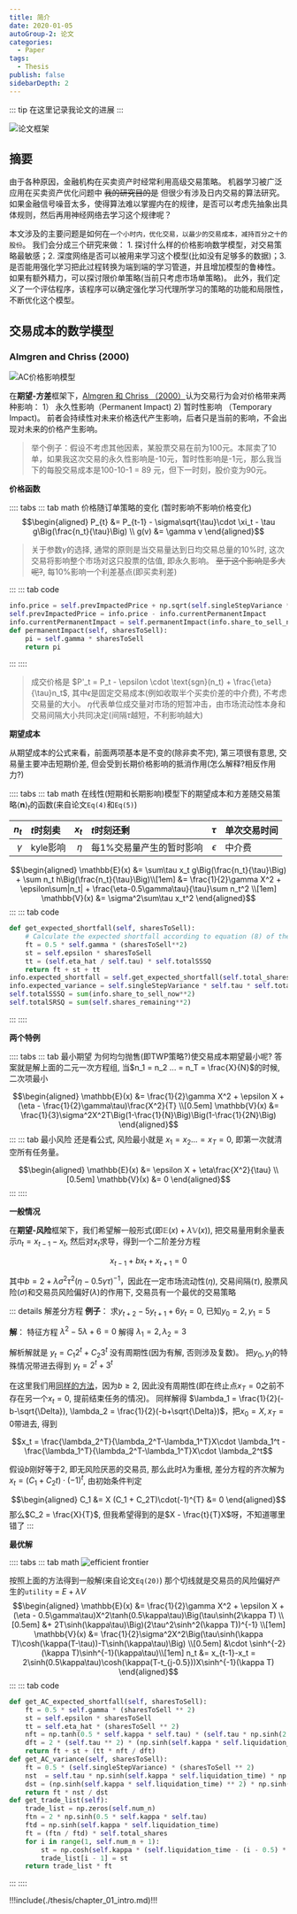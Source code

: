 ```yaml
---
title: 简介
date: 2020-01-05
autoGroup-2: 论文
categories:
  - Paper
tags:
  - Thesis
publish: false
sidebarDepth: 2
---
```


::: tip
在这里记录我论文的进展
:::

<!-- more -->

![论文框架](~@assets/thesis-01-1.png#center)

## 摘要

由于各种原因，金融机构在买卖资产时经常利用高级交易策略。 机器学习被广泛应用在买卖资产优化问题中
~~我的研究目的是~~ 但很少有涉及日内交易的算法研究。如果金融信号噪音太多，使得算法难以掌握内在的规律，是否可以考虑先抽象出具体规则，然后再用神经网络去学习这个规律呢？

本文涉及的主要问题是如何在`一个小时内，优化交易，以最少的交易成本，减持百分之十的股份`。 我们会分成三个研究来做： 1. 探讨什么样的价格影响数学模型，对交易策略最敏感；2. 深度网络是否可以被用来学习这个模型(比如没有足够多的数据)；3. 是否能用强化学习把此过程转换为端到端的学习管道，并且增加模型的鲁棒性。 如果有额外精力，可以探讨限价单策略(当前只考虑市场单策略)。 此外，我们定义了一个评估程序，该程序可以确定强化学习代理所学习的策略的功能和局限性，不断优化这个模型。


## 交易成本的数学模型

### Almgren and Chriss (2000)

![AC价格影响模型](~@assets/thesis-01-2.png#center)

在**期望-方差**框架下，[Almgren 和 Chriss （2000）](https://www.math.nyu.edu/faculty/chriss/optliq_f.pdf)认为交易行为会对价格带来两种影响： 1） 永久性影响（Permanent Impact) 2) 暂时性影响 （Temporary Impact)。 前者会持续性对未来价格迭代产生影响，后者只是当前的影响，不会出现对未来的价格产生影响。

> 举个例子：假设不考虑其他因素，某股票交易在前为100元。本屌卖了10单，如果我这次交易的永久性影响是-10元，暂时性影响是-1元，那么我当下的每股交易成本是100-10-1 = 89 元，但下一时刻，股价变为90元。


__价格函数__

:::: tabs
::: tab math
价格随订单策略的变化 (暂时影响不影响价格变化)
$$\begin{aligned}
	P_{t} &= P_{t-1} - \sigma\sqrt{\tau}\cdot \xi_t - \tau g\Big(\frac{n_t}{\tau}\Big) \\
	g(v)  &= \gamma v
\end{aligned}$$
> 关于参数$\gamma$的选择, 通常的原则是当交易量达到日均交易总量的10%时, 这次交易将影响整个市场对这只股票的估值, 即永久影响。 ~~至于这个影响是多大呢?~~, 每10%影响一个利差基点(即买卖利差)

:::
::: tab code
```python
info.price = self.prevImpactedPrice + np.sqrt(self.singleStepVariance * self.tau) * random.normalvariate(0, 1)
self.prevImpactedPrice = info.price - info.currentPermanentImpact
info.currentPermanentImpact = self.permanentImpact(info.share_to_sell_now)
def permanentImpact(self, sharesToSell):
    pi = self.gamma * sharesToSell
    return pi
```
:::
::::

> 成交价格是 $P'_t = P_t - \epsilon \cdot \text{sgn}(n_t) + \frac{\eta}{\tau}n_t$, 其中$\epsilon$是固定交易成本(例如收取半个买卖价差的中介费), 不考虑交易量的大小。 $\eta$代表单位成交量对市场的短暂冲击，由市场流动性本身和交易间隔大小共同决定(间隔$\tau$越短，不利影响越大)

__期望成本__

从期望成本的公式来看，前面两项基本是不变的(除非卖不完), 第三项很有意思, 交易量主要冲击短期价差, 但会受到长期价格影响的抵消作用(怎么解释?相反作用力?)

:::: tabs
::: tab math
在线性(短期和长期影响)模型下的期望成本和方差随交易策略$\langle \mathbf{n} \rangle_t$的函数(来自论文`Eq(4)`和`Eq(5)`)

| $n_t$ | $t$时刻卖 | $x_t$ | $t$时刻还剩 | $\tau$| 单次交易时间 |
| -----:| :---- | ----: | :---- | ----: | :---- |
| $\gamma$ | kyle影响 | $\eta$| 每1%交易量产生的暂时影响 | $\epsilon$ | 中介费 |

$$\begin{aligned}
	\mathbb{E}(x) &= \sum\tau x_t g\Big(\frac{n_t}{\tau}\Big) + \sum n_t h\Big(\frac{n_t}{\tau}\Big)\\[1em]
				  &=  \frac{1}{2}\gamma X^2 + \epsilon\sum|n_t| + \frac{\eta-0.5\gamma\tau}{\tau}\sum n_t^2 \\[1em]
	\mathbb{V}(x) &= \sigma^2\sum\tau x_t^2 
\end{aligned}$$
:::
::: tab code
```python
def get_expected_shortfall(self, sharesToSell):
    # Calculate the expected shortfall according to equation (8) of the AC paper
    ft = 0.5 * self.gamma * (sharesToSell**2)        
    st = self.epsilon * sharesToSell
    tt = (self.eta_hat / self.tau) * self.totalSSSQ
    return ft + st + tt
info.expected_shortfall = self.get_expected_shortfall(self.total_shares)
info.expected_variance = self.singleStepVariance * self.tau * self.totalSRSQ
self.totalSSSQ = sum(info.share_to_sell_now**2)
self.totalSRSQ = sum(self.shares_remaining**2)
```
:::
::::

__两个特例__

:::: tabs
::: tab 最小期望
为何均匀抛售(即TWP策略?)使交易成本期望最小呢? 答案就是解上面的二元一次方程组, 当$n_1 = n_2 ... = n_T = \frac{X}{N}$的时候, 二次项最小

$$\begin{aligned}
	\mathbb{E}(x) &= \frac{1}{2}\gamma X^2 + \epsilon X + (\eta - \frac{1}{2}\gamma\tau)\frac{X^2}{T} \\[0.5em] 
	\mathbb{V}(x) &= \frac{1}{3}\sigma^2X^2T\Big(1-\frac{1}{N}\Big)\Big(1-\frac{1}{2N}\Big)
\end{aligned}$$
:::
::: tab 最小风险
还是看公式, 风险最小就是 $x_1 = x_2 ... = x_T = 0$, 即第一次就清空所有任务量。

$$\begin{aligned}
	\mathbb{E}(x) &= \epsilon X + \eta\frac{X^2}{\tau} \\[0.5em] 
	\mathbb{V}(x) &= 0
\end{aligned}$$
:::
::::

__一般情况__

在**期望-风险**框架下，我们希望解一般形式(即$\mathbb{E}(x) + \lambda \mathbb{V}(x)$), 把交易量用剩余量表示$n_t = x_{t-1}-x_t$, 然后对$x_t$求导，得到一个二阶差分方程

$$x_{t-1} + b x_t + x_{t+1} = 0$$

其中$b = 2 + \lambda\sigma^2\tau^2(\eta - 0.5\gamma\tau)^{-1}$，因此在一定市场流动性($\eta$), 交易间隔($\tau$), 股票风险($\sigma$)和交易员风险偏好($\lambda$)的作用下, 交易员有一个最优的交易策略

::: details 解差分方程
__例子__： 求$y_{t+2} - 5y_{t+1} + 6y_t = 0$, 已知$y_0 = 2, y_1 = 5$

__解__： 特征方程 $\lambda^2 -5\lambda + 6 = 0$ 解得 $\lambda_1 = 2, \lambda_2 = 3$ 

解析解就是 $y_t = C_1 2^t + C_2 3^t$ 没有周期性(因为有解, 否则涉及复数)。 把$y_0, y_1$的特殊情况带进去得到 $y_t = 2^t + 3^t$

在这里我们用[同样的方法](https://www.cnblogs.com/TaigaCon/p/6879479.html)，因为$b\geq 2$, 因此没有周期性(即在终止点$x_T=0$之前不存在另一个$x_t=0$, 提前结束任务的情况)。 同样解得 $\lambda_1 = \frac{1}{2}(-b-\sqrt{\Delta}), \lambda_2 = \frac{1}{2}(-b+\sqrt{\Delta})$，把$x_0 = X, x_T = 0$带进去, 得到

$$x_t = \frac{\lambda_2^T}{\lambda_2^T-\lambda_1^T}X\cdot \lambda_1^t - \frac{\lambda_1^T}{\lambda_2^T-\lambda_1^T}X\cdot \lambda_2^t$$

假设$b$刚好等于$2$, 即无风险厌恶的交易员, 那么此时$\lambda$为重根, 差分方程的齐次解为$x_t = (C_1 + C_2 t)\cdot(-1)^{t}$, 由初始条件判定

$$\begin{aligned}
	C_1 &= X
	(C_1 + C_2T)\cdot(-1)^{T} &= 0
\end{aligned}$$
那么$C_2 = \frac{X}{T}$, 但我希望得到的是$X - \frac{t}{T}X$呀，不知道哪里错了
:::

__最优解__

:::: tabs
::: tab math
![efficient frontier](~@assets/thesis-01-3.png#center)

按照上面的方法得到一般解(来自论文`Eq(20)`) 那个切线就是交易员的风险偏好产生的`utility` = $E + \lambda V$
$$\begin{aligned}
	\mathbb{E}(x) &= \frac{1}{2}\gamma X^2 + \epsilon X + (\eta - 0.5\gamma\tau)X^2\tanh(0.5\kappa\tau)\Big(\tau\sinh(2\kappa T) \\[0.5em]
	&+ 2T\sinh(\kappa\tau)\Big)(2\tau^2\sinh^2(\kappa T))^{-1} \\[1em]
	\mathbb{V}(x) &= \frac{1}{2}\sigma^2X^2\Big(\tau\sinh(\kappa T)\cosh(\kappa(T-\tau))-T\sinh(\kappa\tau)\Big) \\[0.5em]
	&\cdot \sinh^{-2}(\kappa T)\sinh^{-1}(\kappa\tau)\\[1em]
	n_t &= x_{t-1}-x_t = 2\sinh(0.5\kappa\tau)\cosh(\kappa(T-t_{j-0.5}))X\sinh^{-1}(\kappa T) 
\end{aligned}$$
:::
::: tab code
```python
def get_AC_expected_shortfall(self, sharesToSell):
    ft = 0.5 * self.gamma * (sharesToSell ** 2)        
    st = self.epsilon * sharesToSell        
    tt = self.eta_hat * (sharesToSell ** 2)       
    nft = np.tanh(0.5 * self.kappa * self.tau) * (self.tau * np.sinh(2 * self.kappa * self.liquidation_time)  + 2 * self.liquidation_time * np.sinh(self.kappa * self.tau))       
    dft = 2 * (self.tau ** 2) * (np.sinh(self.kappa * self.liquidation_time) ** 2)   
    return ft + st + (tt * nft / dft) 
def get_AC_variance(self, sharesToSell):
    ft = 0.5 * (self.singleStepVariance) * (sharesToSell ** 2)                        
	nst  = self.tau * np.sinh(self.kappa * self.liquidation_time) * np.cosh(self.kappa * (self.liquidation_time - self.tau)) - self.liquidation_time * np.sinh(self.kappa * self.tau)
	dst = (np.sinh(self.kappa * self.liquidation_time) ** 2) * np.sinh(self.kappa * self.tau)
    return ft * nst / dst
def get_trade_list(self):
    trade_list = np.zeros(self.num_n)
    ftn = 2 * np.sinh(0.5 * self.kappa * self.tau)
    ftd = np.sinh(self.kappa * self.liquidation_time)
    ft = (ftn / ftd) * self.total_shares
    for i in range(1, self.num_n + 1):       
        st = np.cosh(self.kappa * (self.liquidation_time - (i - 0.5) * self.tau))
        trade_list[i - 1] = st
    return trade_list * ft
```
:::
::::


!!!include(./thesis/chapter_01_intro.md)!!!